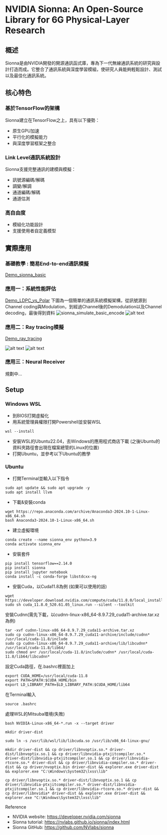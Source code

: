 # NVIDIA Sionna: An Open-Source Library for 6G Physical-Layer Research

## 概述

Sionna是由NVIDIA開發的開源通訊函式庫，專為下一代無線通訊系統的研究與設計打造而成。它整合了通訊系統與深度學習模組，使研究人員能夠輕鬆設計、測試以及最佳化通訊系統。

## 核心特色

### 基於TensorFlow的架構

Sionna建立在TensorFlow之上，具有以下優勢：
- 原生GPU加速
- 平行化的模擬能力
- 與深度學習框架之整合

### Link Level通訊系統設計

Sionna支援完整通訊的建模與模擬：
- 訊號源編碼/解碼
- 調變/解調
- 通道編碼/解碼
- 通道估測

### 高自由度

- 模組化功能設計
- 支援使用者自定義模型



## 實際應用
### 基礎教學 : 簡易End-to-end通訊模擬
[Demo_sionna_basic](sample_code/Demo_sionna_basic.ipynb)
### 應用一：系統性能評估
[Demo_LDPC_vs_Polar](sample_code/Demo_LDPC_vs_Polar.ipynb)
下圖為一個簡單的通訊系統模擬架構，從訊號源到Channel coding與Modulation，到經過Channel後的Demodulation以及Channel decoding，最後得到資料
![sionna_simulate_basic_encode](fig/sionna_simulate_basic_encode.png)
![alt text](fig/ldpc_vs_polar.png)

### 應用二：Ray tracing模擬
[Demo_ray_tracing](sample_code/Demo_ray_tracing.ipynb)

![alt text](fig/demo_ray_tracing.png)
![alt text](fig/demo_radio_map.png)
### 應用三：Neural Receiver
規劃中...

## Setup

### Windows WSL
* 到BIOS打開虛擬化
* 用系統管理員權限打開Powershell並安裝WSL
```
wsl --install
```
* 安裝WSL的Ubuntu22.04，去Windows的應用程式商店下載 (之後Ubuntu的資料夾路徑會出現在檔案總管的Linux的位置)
* 打開Ubuntu，並參考以下Ubuntu的教學
### Ubuntu
* 打開Terminal並輸入以下指令
```
sudo apt update && sudo apt upgrade -y
sudo apt install llvm
```
* 下載&安裝conda
```
wget https://repo.anaconda.com/archive/Anaconda3-2024.10-1-Linux-x86_64.sh
bash Anaconda3-2024.10-1-Linux-x86_64.sh
```
* 建立虛擬環境
```
conda create --name sionna_env python=3.9
conda activate sionna_env
```
* 安裝套件
```
pip install tensorflow==2.14.0
pip install sionna
pip install jupyter notebook
conda install -c conda-forge libstdcxx-ng
```

* 安裝Cuda，以Cuda11.8為例 (如果可以使用的話)
```
wget https://developer.download.nvidia.com/compute/cuda/11.8.0/local_installers/cuda_11.8.0_520.61.05_linux.run
sudo sh cuda_11.8.0_520.61.05_linux.run --silent --toolkit
```
安裝Cudnn(需先下載，以cudnn-linux-x86_64-8.9.7.29_cuda11-archive.tar.xz為例)
```
tar -xvf cudnn-linux-x86_64-8.9.7.29_cuda11-archive.tar.xz
sudo cp cudnn-linux-x86_64-8.9.7.29_cuda11-archive/include/cudnn* /usr/local/cuda-11.8/include
sudo cp cudnn-linux-x86_64-8.9.7.29_cuda11-archive/lib/libcudnn* /usr/local/cuda-11.8/lib64/
sudo chmod a+r /usr/local/cuda-11.8/include/cudnn* /usr/local/cuda-11.8/lib64/libcudnn*
```
設定Cuda路徑，在.bashrc裡面加上
```
export CUDA_HOME=/usr/local/cuda-11.8
export PATH=$PATH:$CUDA_HOME/bin
export LD_LIBRARY_PATH=$LD_LIBRARY_PATH:$CUDA_HOME/lib64
```
在Terminal輸入
```
source .bashrc
```

處理WSL的Mitsuba環境(失敗)
```
bash NVIDIA-Linux-x86_64-*.run -x --target driver

mkdir driver-dist

sudo ln -s /usr/lib/wsl/lib/libcuda.so /usr/lib/x86_64-linux-gnu/

mkdir driver-dist && cp driver/libnvoptix.so.* driver-dist/libnvoptix.so.1 && cp driver/libnvidia-ptxjitcompiler.so.* driver-dist/libnvidia-ptxjitcompiler.so.1 && cp driver/libnvidia-rtcore.so.* driver-dist && cp driver/libnvidia-compiler.so.* driver-dist && cp driver/nvoptix.bin driver-dist && explorer.exe driver-dist && explorer.exe "C:\Windows\System32\lxss\lib"

cp driver/libnvoptix.so.* driver-dist/libnvoptix.so.1 && cp driver/libnvidia-ptxjitcompiler.so.* driver-dist/libnvidia-ptxjitcompiler.so.1 && cp driver/libnvidia-rtcore.so.* driver-dist && cp driver/libnvidia* driver-dist && explorer.exe driver-dist && explorer.exe "C:\Windows\System32\lxss\lib"
```
Reference
* NVIDIA website: https://developer.nvidia.com/sionna
* Sionna tutorial: https://nvlabs.github.io/sionna/index.html
* Sionna GitHub: https://github.com/NVlabs/sionna
